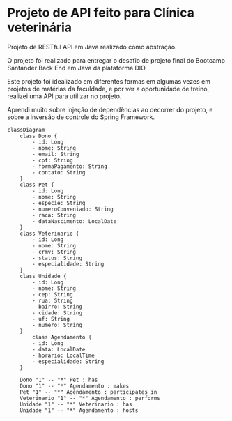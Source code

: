 # Projeto de API feito para Clínica veterinária

Projeto de RESTful API em Java realizado como abstração.

O projeto foi realizado para entregar o desafio de projeto final do Bootcamp Santander Back End em Java da plataforma DIO

Este projeto foi idealizado em diferentes formas em algumas vezes em projetos de matérias da faculdade, e por ver a oportunidade de treino, realizei uma API para utilizar no projeto.

Aprendi muito sobre injeção de dependências ao decorrer do projeto, e sobre a inversão de controle do Spring Framework.


```mermaid
classDiagram
    class Dono {
        - id: Long
        - nome: String
        - email: String
        - cpf: String
        - formaPagamento: String
        - contato: String
    }
    class Pet {
        - id: Long
        - nome: String
        - especie: String
        - numeroConveniado: String
        - raca: String
        - dataNascimento: LocalDate
    }
    class Veterinario {
        - id: Long
        - nome: String
        - crmv: String
        - status: String
        - especialidade: String
    }
    class Unidade {
        - id: Long
        - nome: String
        - cep: String
        - rua: String
        - bairro: String
        - cidade: String
        - uf: String
        - numero: String
    }
        class Agendamento {
        - id: Long
        - data: LocalDate
        - horario: LocalTime
        - especialidade: String 
    }

    Dono "1" -- "*" Pet : has
    Dono "1" -- "*" Agendamento : makes
    Pet "1" -- "*" Agendamento : participates in
    Veterinario "1" -- "*" Agendamento : performs
    Unidade "1" -- "*" Veterinario : has
    Unidade "1" -- "*" Agendamento : hosts
```
